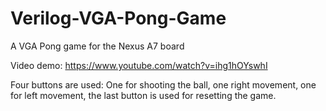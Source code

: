 # Verilog-VGA-Pong-Game
A VGA Pong game for the Nexus A7 board

Video demo: https://www.youtube.com/watch?v=ihg1hOYswhI

Four buttons are used: One for shooting the ball, one right movement, one for left movement, the last button is used for resetting the game.

